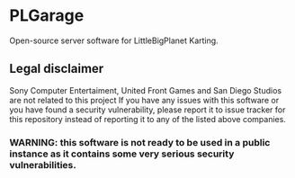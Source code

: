 # PLGarage
Open-source server software for LittleBigPlanet Karting.

## Legal disclaimer
Sony Computer Entertaiment, United Front Games and San Diego Studios are not related to this project
If you have any issues with this software or you have found a security vulnerability, please report it to issue tracker for this repository instead of reporting it to any of the listed above companies.

### WARNING: this software is not ready to be used in a public instance as it contains some very serious security vulnerabilities.
